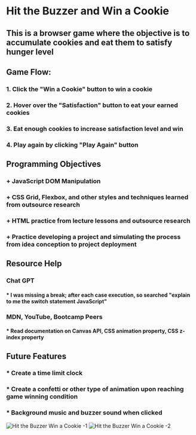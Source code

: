 # Hit the Buzzer and Win a Cookie
## This is a browser game where the objective is to accumulate cookies and eat them to satisfy hunger level
##   Game Flow: 
###    1. Click the "Win a Cookie" button to win a cookie
###    2. Hover over the "Satisfaction" button to eat your earned cookies
###    3. Eat enough cookies to increase satisfaction level and win
###    4. Play again by clicking "Play Again" button
##   Programming Objectives
###   + JavaScript DOM Manipulation
###   + CSS Grid, Flexbox, and other styles and techniques learned from outsource research
###   + HTML practice from lecture lessons and outsource research
###   + Practice developing a project and simulating the process from idea conception to project deployment
## Resource Help
### Chat GPT
#### * I was missing a break; after each case execution, so searched "explain to me the switch statement JavaScript"
### MDN, YouTube, Bootcamp Peers
#### * Read documentation on Canvas API, CSS animation property, CSS z-index property
## Future Features
### * Create a time limit clock
### * Create a confetti or other type of animation upon reaching game winning condition
### * Background music and buzzer sound when clicked 

![Hit the Buzzer Win a Cookie -1](https://github.com/chrisjimenez10/hit-the-buzzer-win-a-cookie-game/assets/151977901/6e353ba3-7523-47f7-9bb9-36a5c369f61d)
![Hit the Buzzer Win a Cookie -2](https://github.com/chrisjimenez10/hit-the-buzzer-win-a-cookie-game/assets/151977901/fc609070-2ffe-4459-ba32-7cdd9dc38e06)
